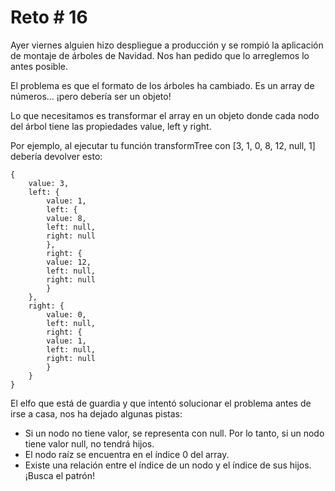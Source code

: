 # Reto # 16

Ayer viernes alguien hizo despliegue a producción y se rompió la aplicación de montaje de árboles de Navidad. Nos han pedido que lo arreglemos lo antes posible.

El problema es que el formato de los árboles ha cambiado. Es un array de números… ¡pero debería ser un objeto!

Lo que necesitamos es transformar el array en un objeto donde cada nodo del árbol tiene las propiedades value, left y right.

Por ejemplo, al ejecutar tu función transformTree con [3, 1, 0, 8, 12, null, 1] debería devolver esto:

    {
        value: 3,
        left: {
            value: 1,
            left: {
            value: 8,
            left: null,
            right: null
            },
            right: {
            value: 12,
            left: null,
            right: null
            }
        },
        right: {
            value: 0,
            left: null,
            right: {
            value: 1,
            left: null,
            right: null
            }
        }
    }

El elfo que está de guardia y que intentó solucionar el problema antes de irse a casa, nos ha dejado algunas pistas:

- Si un nodo no tiene valor, se representa con null. Por lo tanto, si un nodo tiene valor null, no tendrá hijos.
- El nodo raíz se encuentra en el índice 0 del array.
- Existe una relación entre el índice de un nodo y el índice de sus hijos. ¡Busca el patrón!
